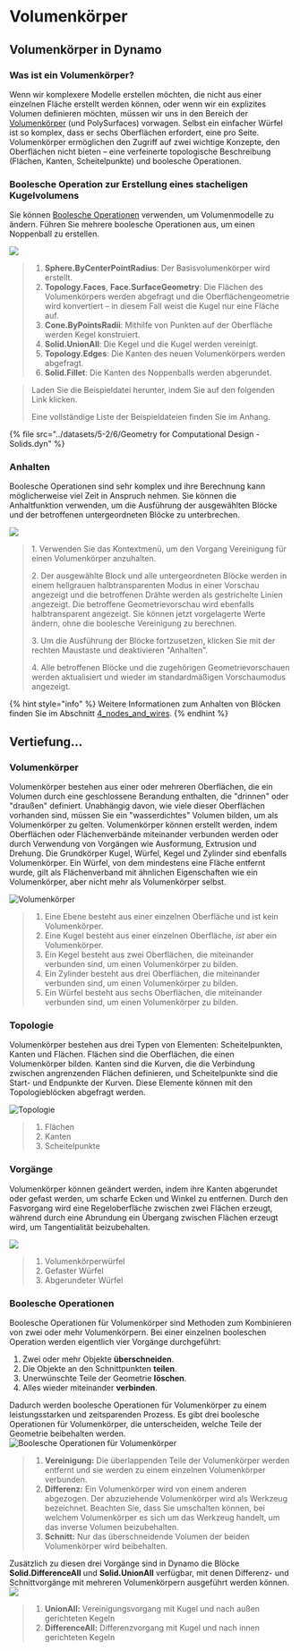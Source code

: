 # Volumenkörper

## Volumenkörper in Dynamo

### Was ist ein Volumenkörper?

Wenn wir komplexere Modelle erstellen möchten, die nicht aus einer einzelnen Fläche erstellt werden können, oder wenn wir ein explizites Volumen definieren möchten, müssen wir uns in den Bereich der [Volumenkörper](6-solids.md#solids) (und PolySurfaces) vorwagen. Selbst ein einfacher Würfel ist so komplex, dass er sechs Oberflächen erfordert, eine pro Seite. Volumenkörper ermöglichen den Zugriff auf zwei wichtige Konzepte, den Oberflächen nicht bieten – eine verfeinerte topologische Beschreibung (Flächen, Kanten, Scheitelpunkte) und boolesche Operationen.

### Boolesche Operation zur Erstellung eines stacheligen Kugelvolumens

Sie können [Boolesche Operationen](6-solids.md#boolean-operations) verwenden, um Volumenmodelle zu ändern. Führen Sie mehrere boolesche Operationen aus, um einen Noppenball zu erstellen.

![](../images/5-2/6/solids-spikyball.jpg)

> 1. **Sphere.ByCenterPointRadius**: Der Basisvolumenkörper wird erstellt.
> 2. **Topology.Faces**, **Face.SurfaceGeometry**: Die Flächen des Volumenkörpers werden abgefragt und die Oberflächengeometrie wird konvertiert – in diesem Fall weist die Kugel nur eine Fläche auf.
> 3. **Cone.ByPointsRadii**: Mithilfe von Punkten auf der Oberfläche werden Kegel konstruiert.
> 4. **Solid.UnionAll**: Die Kegel und die Kugel werden vereinigt.
> 5. **Topology.Edges**: Die Kanten des neuen Volumenkörpers werden abgefragt.
> 6. **Solid.Fillet**: Die Kanten des Noppenballs werden abgerundet.

> Laden Sie die Beispieldatei herunter, indem Sie auf den folgenden Link klicken.
>
> Eine vollständige Liste der Beispieldateien finden Sie im Anhang.

{% file src="../datasets/5-2/6/Geometry for Computational Design - Solids.dyn" %}

### Anhalten

Boolesche Operationen sind sehr komplex und ihre Berechnung kann möglicherweise viel Zeit in Anspruch nehmen. Sie können die Anhaltfunktion verwenden, um die Ausführung der ausgewählten Blöcke und der betroffenen untergeordneten Blöcke zu unterbrechen.

![](../images/5-2/6/solids-freezenode.jpg)

> 1. Verwenden Sie das Kontextmenü, um den Vorgang Vereinigung für einen Volumenkörper anzuhalten.
>
> 2\. Der ausgewählte Block und alle untergeordneten Blöcke werden in einem hellgrauen halbtransparenten Modus in einer Vorschau angezeigt und die betroffenen Drähte werden als gestrichelte Linien angezeigt. Die betroffene Geometrievorschau wird ebenfalls halbtransparent angezeigt. Sie können jetzt vorgelagerte Werte ändern, ohne die boolesche Vereinigung zu berechnen.
>
> 3\. Um die Ausführung der Blöcke fortzusetzen, klicken Sie mit der rechten Maustaste und deaktivieren "Anhalten".
>
> 4\. Alle betroffenen Blöcke und die zugehörigen Geometrievorschauen werden aktualisiert und wieder im standardmäßigen Vorschaumodus angezeigt.

{% hint style="info" %} Weitere Informationen zum Anhalten von Blöcken finden Sie im Abschnitt [4_nodes_and_wires](../../4\_nodes\_and\_wires/ "mention"). {% endhint %}

## Vertiefung...

### Volumenkörper

Volumenkörper bestehen aus einer oder mehreren Oberflächen, die ein Volumen durch eine geschlossene Berandung enthalten, die "drinnen" oder "draußen" definiert. Unabhängig davon, wie viele dieser Oberflächen vorhanden sind, müssen Sie ein "wasserdichtes" Volumen bilden, um als Volumenkörper zu gelten. Volumenkörper können erstellt werden, indem Oberflächen oder Flächenverbände miteinander verbunden werden oder durch Verwendung von Vorgängen wie Ausformung, Extrusion und Drehung. Die Grundkörper Kugel, Würfel, Kegel und Zylinder sind ebenfalls Volumenkörper. Ein Würfel, von dem mindestens eine Fläche entfernt wurde, gilt als Flächenverband mit ähnlichen Eigenschaften wie ein Volumenkörper, aber nicht mehr als Volumenkörper selbst.

![Volumenkörper](../images/5-2/6/Primitives.jpg)

> 1. Eine Ebene besteht aus einer einzelnen Oberfläche und ist kein Volumenkörper.
> 2. Eine Kugel besteht aus einer einzelnen Oberfläche, _ist_ aber ein Volumenkörper.
> 3. Ein Kegel besteht aus zwei Oberflächen, die miteinander verbunden sind, um einen Volumenkörper zu bilden.
> 4. Ein Zylinder besteht aus drei Oberflächen, die miteinander verbunden sind, um einen Volumenkörper zu bilden.
> 5. Ein Würfel besteht aus sechs Oberflächen, die miteinander verbunden sind, um einen Volumenkörper zu bilden.

### Topologie

Volumenkörper bestehen aus drei Typen von Elementen: Scheitelpunkten, Kanten und Flächen. Flächen sind die Oberflächen, die einen Volumenkörper bilden. Kanten sind die Kurven, die die Verbindung zwischen angrenzenden Flächen definieren, und Scheitelpunkte sind die Start- und Endpunkte der Kurven. Diese Elemente können mit den Topologieblöcken abgefragt werden.

![Topologie](../images/5-2/6/Solid-topology.jpg)

> 1. Flächen
> 2. Kanten
> 3. Scheitelpunkte

### Vorgänge

Volumenkörper können geändert werden, indem ihre Kanten abgerundet oder gefast werden, um scharfe Ecken und Winkel zu entfernen. Durch den Fasvorgang wird eine Regeloberfläche zwischen zwei Flächen erzeugt, während durch eine Abrundung ein Übergang zwischen Flächen erzeugt wird, um Tangentialität beizubehalten.

![](../images/5-2/6/SolidOperations.jpg)

> 1. Volumenkörperwürfel
> 2. Gefaster Würfel
> 3. Abgerundeter Würfel

### Boolesche Operationen

Boolesche Operationen für Volumenkörper sind Methoden zum Kombinieren von zwei oder mehr Volumenkörpern. Bei einer einzelnen booleschen Operation werden eigentlich vier Vorgänge durchgeführt:

1. Zwei oder mehr Objekte **überschneiden**.
2. Die Objekte an den Schnittpunkten **teilen**.
3. Unerwünschte Teile der Geometrie **löschen**.
4. Alles wieder miteinander **verbinden**.

Dadurch werden boolesche Operationen für Volumenkörper zu einem leistungsstarken und zeitsparenden Prozess. Es gibt drei boolesche Operationen für Volumenkörper, die unterscheiden, welche Teile der Geometrie beibehalten werden. ![Boolesche Operationen für Volumenkörper](../images/5-2/6/SolidBooleans.jpg)

> 1. **Vereinigung:** Die überlappenden Teile der Volumenkörper werden entfernt und sie werden zu einem einzelnen Volumenkörper verbunden.
> 2. **Differenz:** Ein Volumenkörper wird von einem anderen abgezogen. Der abzuziehende Volumenkörper wird als Werkzeug bezeichnet. Beachten Sie, dass Sie umschalten können, bei welchem Volumenkörper es sich um das Werkzeug handelt, um das inverse Volumen beizubehalten.
> 3. **Schnitt:** Nur das überschneidende Volumen der beiden Volumenkörper wird beibehalten.

Zusätzlich zu diesen drei Vorgänge sind in Dynamo die Blöcke **Solid.DifferenceAll** und **Solid.UnionAll** verfügbar, mit denen Differenz- und Schnittvorgänge mit mehreren Volumenkörpern ausgeführt werden können. ![](../images/5-2/6/BooleanAll.jpg)

> 1. **UnionAll:** Vereinigungsvorgang mit Kugel und nach außen gerichteten Kegeln
> 2. **DifferenceAll:** Differenzvorgang mit Kugel und nach innen gerichteten Kegeln

##
